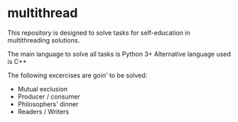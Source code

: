 # multithread
This repository is designed to solve tasks for self-education in multithreading solutions.

The main language to solve all tasks is Python 3+
Alternative language used is C++

The following excercises are goin' to be solved:
* Mutual exclusion
* Producer / consumer
* Philosophers' dinner
* Readers / Writers
